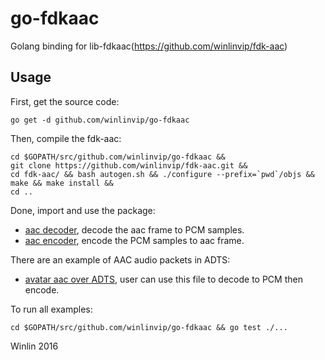 # go-fdkaac

Golang binding for lib-fdkaac(https://github.com/winlinvip/fdk-aac)

## Usage

First, get the source code:

```
go get -d github.com/winlinvip/go-fdkaac
```

Then, compile the fdk-aac:

```
cd $GOPATH/src/github.com/winlinvip/go-fdkaac &&
git clone https://github.com/winlinvip/fdk-aac.git &&
cd fdk-aac/ && bash autogen.sh && ./configure --prefix=`pwd`/objs && make && make install &&
cd ..
```

Done, import and use the package:

* [aac decoder](dec/example_test.go), decode the aac frame to PCM samples.
* [aac encoder](enc/example_test.go), encode the PCM samples to aac frame.

There are an example of AAC audio packets in ADTS:

* [avatar aac over ADTS](doc/adts_data.go), user can use this file to decode to PCM then encode.

To run all examples:

```
cd $GOPATH/src/github.com/winlinvip/go-fdkaac && go test ./...
```

Winlin 2016
